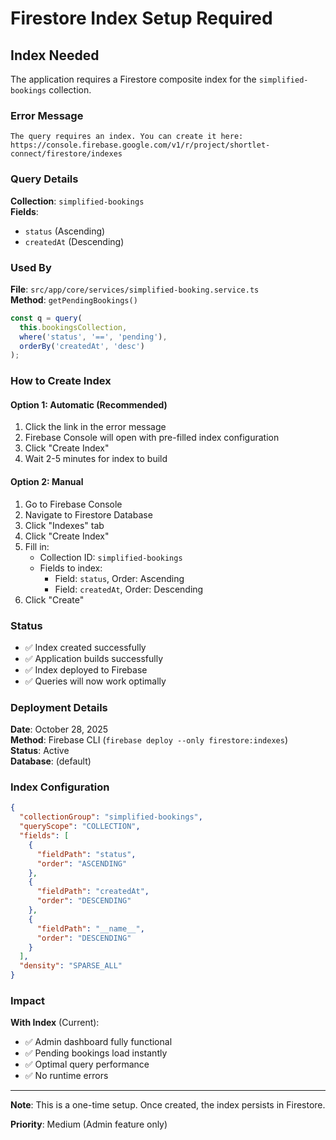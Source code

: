 # Firestore Index Setup Required

## Index Needed

The application requires a Firestore composite index for the `simplified-bookings` collection.

### Error Message
```
The query requires an index. You can create it here:
https://console.firebase.google.com/v1/r/project/shortlet-connect/firestore/indexes
```

### Query Details

**Collection**: `simplified-bookings`  
**Fields**:
- `status` (Ascending)
- `createdAt` (Descending)

### Used By

**File**: `src/app/core/services/simplified-booking.service.ts`  
**Method**: `getPendingBookings()`

```typescript
const q = query(
  this.bookingsCollection,
  where('status', '==', 'pending'),
  orderBy('createdAt', 'desc')
);
```

### How to Create Index

#### Option 1: Automatic (Recommended)
1. Click the link in the error message
2. Firebase Console will open with pre-filled index configuration
3. Click "Create Index"
4. Wait 2-5 minutes for index to build

#### Option 2: Manual
1. Go to Firebase Console
2. Navigate to Firestore Database
3. Click "Indexes" tab
4. Click "Create Index"
5. Fill in:
   - Collection ID: `simplified-bookings`
   - Fields to index:
     - Field: `status`, Order: Ascending
     - Field: `createdAt`, Order: Descending
6. Click "Create"

### Status

- ✅ Index created successfully
- ✅ Application builds successfully
- ✅ Index deployed to Firebase
- ✅ Queries will now work optimally

### Deployment Details

**Date**: October 28, 2025  
**Method**: Firebase CLI (`firebase deploy --only firestore:indexes`)  
**Status**: Active  
**Database**: (default)  

### Index Configuration

```json
{
  "collectionGroup": "simplified-bookings",
  "queryScope": "COLLECTION",
  "fields": [
    {
      "fieldPath": "status",
      "order": "ASCENDING"
    },
    {
      "fieldPath": "createdAt",
      "order": "DESCENDING"
    },
    {
      "fieldPath": "__name__",
      "order": "DESCENDING"
    }
  ],
  "density": "SPARSE_ALL"
}
```

### Impact

**With Index** (Current):
- ✅ Admin dashboard fully functional
- ✅ Pending bookings load instantly
- ✅ Optimal query performance
- ✅ No runtime errors

---

**Note**: This is a one-time setup. Once created, the index persists in Firestore.

**Priority**: Medium (Admin feature only)
